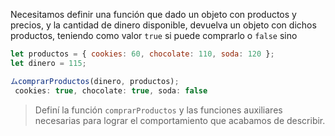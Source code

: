 Necesitamos definir una función que dado un objeto con productos y precios, y la cantidad de dinero disponible, devuelva un objeto con dichos productos, teniendo como valor `true` si puede comprarlo o `false` sino

```javascript
let productos = { cookies: 60, chocolate: 110, soda: 120 };
let dinero = 115;

ムcomprarProductos(dinero, productos); 
 cookies: true, chocolate: true, soda: false
```
> Definí la función `comprarProductos` y las funciones auxiliares necesarias para lograr el comportamiento que acabamos de describir.